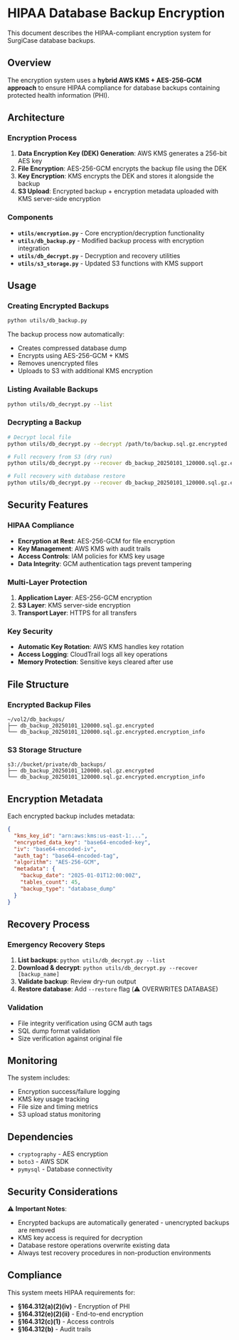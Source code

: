 # HIPAA Database Backup Encryption

This document describes the HIPAA-compliant encryption system for SurgiCase database backups.

## Overview

The encryption system uses a **hybrid AWS KMS + AES-256-GCM approach** to ensure HIPAA compliance for database backups containing protected health information (PHI).

## Architecture

### Encryption Process
1. **Data Encryption Key (DEK) Generation**: AWS KMS generates a 256-bit AES key
2. **File Encryption**: AES-256-GCM encrypts the backup file using the DEK
3. **Key Encryption**: KMS encrypts the DEK and stores it alongside the backup
4. **S3 Upload**: Encrypted backup + encryption metadata uploaded with KMS server-side encryption

### Components

- **`utils/encryption.py`** - Core encryption/decryption functionality
- **`utils/db_backup.py`** - Modified backup process with encryption integration
- **`utils/db_decrypt.py`** - Decryption and recovery utilities
- **`utils/s3_storage.py`** - Updated S3 functions with KMS support

## Usage

### Creating Encrypted Backups
```bash
python utils/db_backup.py
```

The backup process now automatically:
- Creates compressed database dump
- Encrypts using AES-256-GCM + KMS
- Removes unencrypted files
- Uploads to S3 with additional KMS encryption

### Listing Available Backups
```bash
python utils/db_decrypt.py --list
```

### Decrypting a Backup
```bash
# Decrypt local file
python utils/db_decrypt.py --decrypt /path/to/backup.sql.gz.encrypted

# Full recovery from S3 (dry run)
python utils/db_decrypt.py --recover db_backup_20250101_120000.sql.gz.encrypted

# Full recovery with database restore
python utils/db_decrypt.py --recover db_backup_20250101_120000.sql.gz.encrypted --restore
```

## Security Features

### HIPAA Compliance
- **Encryption at Rest**: AES-256-GCM for file encryption
- **Key Management**: AWS KMS with audit trails
- **Access Controls**: IAM policies for KMS key usage
- **Data Integrity**: GCM authentication tags prevent tampering

### Multi-Layer Protection
1. **Application Layer**: AES-256-GCM encryption
2. **S3 Layer**: KMS server-side encryption
3. **Transport Layer**: HTTPS for all transfers

### Key Security
- **Automatic Key Rotation**: AWS KMS handles key rotation
- **Access Logging**: CloudTrail logs all key operations
- **Memory Protection**: Sensitive keys cleared after use

## File Structure

### Encrypted Backup Files
```
~/vol2/db_backups/
├── db_backup_20250101_120000.sql.gz.encrypted
└── db_backup_20250101_120000.sql.gz.encrypted.encryption_info
```

### S3 Storage Structure
```
s3://bucket/private/db_backups/
├── db_backup_20250101_120000.sql.gz.encrypted
└── db_backup_20250101_120000.sql.gz.encrypted.encryption_info
```

## Encryption Metadata

Each encrypted backup includes metadata:
```json
{
  "kms_key_id": "arn:aws:kms:us-east-1:...",
  "encrypted_data_key": "base64-encoded-key",
  "iv": "base64-encoded-iv",
  "auth_tag": "base64-encoded-tag",
  "algorithm": "AES-256-GCM",
  "metadata": {
    "backup_date": "2025-01-01T12:00:00Z",
    "tables_count": 45,
    "backup_type": "database_dump"
  }
}
```

## Recovery Process

### Emergency Recovery Steps
1. **List backups**: `python utils/db_decrypt.py --list`
2. **Download & decrypt**: `python utils/db_decrypt.py --recover [backup_name]`
3. **Validate backup**: Review dry-run output
4. **Restore database**: Add `--restore` flag (⚠️ OVERWRITES DATABASE)

### Validation
- File integrity verification using GCM auth tags
- SQL dump format validation
- Size verification against original file

## Monitoring

The system includes:
- Encryption success/failure logging
- KMS key usage tracking
- File size and timing metrics
- S3 upload status monitoring

## Dependencies

- `cryptography` - AES encryption
- `boto3` - AWS SDK
- `pymysql` - Database connectivity

## Security Considerations

⚠️ **Important Notes**:
- Encrypted backups are automatically generated - unencrypted backups are removed
- KMS key access is required for decryption
- Database restore operations overwrite existing data
- Always test recovery procedures in non-production environments

## Compliance

This system meets HIPAA requirements for:
- **§164.312(a)(2)(iv)** - Encryption of PHI
- **§164.312(e)(2)(ii)** - End-to-end encryption
- **§164.312(c)(1)** - Access controls
- **§164.312(b)** - Audit trails